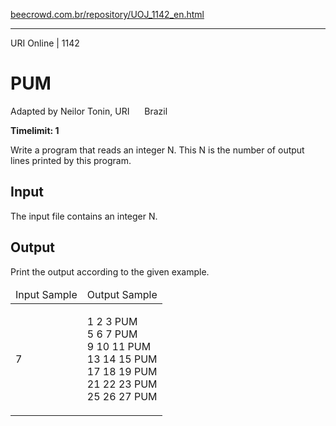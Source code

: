 <p><a href="https://www.beecrowd.com.br/repository/UOJ_1142_en.html">beecrowd.com.br/repository/UOJ_1142_en.html</a></p><hr>
<div>
  <span>URI Online | 1142</span>
  <h1>PUM</h1>
  <div><p>
     Adapted by Neilor Tonin, URI <img alt="" src="https://resources.beecrowd.com.br/gallery/images/flags/br.gif" style="width: 16px; height: 11px; "> Brazil</p>
  </div>
  <strong>Timelimit: 1</strong>
</div>
<div>
<div>
  <p>
   Write a program that reads an integer N. This N is the number of output lines printed by this program.</p>
</div>
<h2>Input</h2>
<div>
  <p>
   The input file contains an integer N.</p>
</div>
<h2>Output</h2>
<div>
  <p>
   Print the output according to the given example.</p>
</div>
<div></div>
  <table>
    <thead>
      <tr>
        <td>Input Sample</td>
        <td>Output Sample</td>
      </tr>
    </thead>
    <tbody>
      <tr>
        <td>
          <p>
           7</p>
        </td>
        <td>
          <p>
           1 2 3 PUM<br>
           5 6 7 PUM<br>
           9 10 11 PUM<br>
           13 14 15 PUM<br>
           17 18 19 PUM<br>
           21 22 23 PUM<br>
           25 26 27 PUM</p>
        </td>
      </tr>
    </tbody>
  </table>
</div>